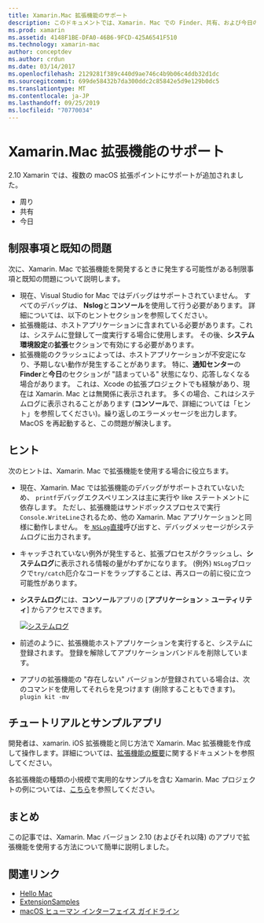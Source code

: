```yaml
---
title: Xamarin.Mac 拡張機能のサポート
description: このドキュメントでは、Xamarin. Mac での Finder、共有、および今日の拡張機能のサポートについて説明します。 制限事項と既知の問題、チュートリアルとサンプルアプリへのリンク、および拡張機能を使用するためのヒントについて説明します。
ms.prod: xamarin
ms.assetid: 4148F1BE-DFA0-46B6-9FCD-425A6541F510
ms.technology: xamarin-mac
author: conceptdev
ms.author: crdun
ms.date: 03/14/2017
ms.openlocfilehash: 2129281f389c440d9ae746c4b9b06c4ddb32d1dc
ms.sourcegitcommit: 699de58432b7da300ddc2c85842e5d9e129b0dc5
ms.translationtype: MT
ms.contentlocale: ja-JP
ms.lasthandoff: 09/25/2019
ms.locfileid: "70770034"
---
```

# <a name="xamarinmac-extension-support"></a>Xamarin.Mac 拡張機能のサポート

2\.10 Xamarin では、複数の macOS 拡張ポイントにサポートが追加されました。

- 周り
- 共有
- 今日

<a name="Limitations-and-Known-Issues" />

## <a name="limitations-and-known-issues"></a>制限事項と既知の問題

次に、Xamarin. Mac で拡張機能を開発するときに発生する可能性がある制限事項と既知の問題について説明します。

- 現在、Visual Studio for Mac ではデバッグはサポートされていません。 すべてのデバッグは、 **Nslog**と**コンソール**を使用して行う必要があります。 詳細については、以下のヒントセクションを参照してください。
- 拡張機能は、ホストアプリケーションに含まれている必要があります。これは、システムに登録して一度実行する場合に使用します。 その後、**システム環境設定**の**拡張**セクションで有効にする必要があります。 
- 拡張機能のクラッシュによっては、ホストアプリケーションが不安定になり、予期しない動作が発生することがあります。 特に、**通知センター**の**Finder**と**今日**のセクションが "詰まっている" 状態になり、応答しなくなる場合があります。 これは、Xcode の拡張プロジェクトでも経験があり、現在は Xamarin. Mac とは無関係に表示されます。 多くの場合、これはシステムログに表示されることがあります (**コンソール**で、詳細については「ヒント」を参照してください)。繰り返しのエラーメッセージを出力します。 MacOS を再起動すると、この問題が解決します。

<a name="Tips" />

## <a name="tips"></a>ヒント

次のヒントは、Xamarin. Mac で拡張機能を使用する場合に役立ちます。

- 現在、Xamarin. Mac では拡張機能のデバッグがサポートされていないため、 `printf`デバッグエクスペリエンスは主に実行や like ステートメントに依存します。 ただし、拡張機能はサンドボックスプロセスで実行`Console.WriteLine`されるため、他の Xamarin. Mac アプリケーションと同様に動作しません。 を[ `NSLog`直接](https://gist.github.com/chamons/e2e409013a449cfbe1f2fbe5547f6554)呼び出すと、デバッグメッセージがシステムログに出力されます。
- キャッチされていない例外が発生すると、拡張プロセスがクラッシュし、**システムログ**に表示される情報の量がわずかになります。 (例外) `NSLog`ブロックで`try/catch`厄介なコードをラップすることは、再スローの前に役に立つ可能性があります。
- **システムログ**には、**コンソール**アプリの [**アプリケーション** > **ユーティリティ**] からアクセスできます。

    [![](extensions-images/extension02.png "システムログ")](extensions-images/extension02.png#lightbox)
- 前述のように、拡張機能ホストアプリケーションを実行すると、システムに登録されます。 登録を解除してアプリケーションバンドルを削除しています。 
- アプリの拡張機能の "存在しない" バージョンが登録されている場合は、次のコマンドを使用してそれらを見つけます (削除することもできます)。`plugin kit -mv`

<a name="Walkthrough-and-Sample-App" />

## <a name="walkthrough-and-sample-app"></a>チュートリアルとサンプルアプリ

開発者は、xamarin. iOS 拡張機能と同じ方法で Xamarin. Mac 拡張機能を作成して操作します。詳細については、[拡張機能の概要](~/ios/platform/extensions.md)に関するドキュメントを参照してください。

各拡張機能の種類の小規模で実用的なサンプルを含む Xamarin. Mac プロジェクトの例については、[こちら](https://docs.microsoft.com/samples/xamarin/mac-samples/extensionsamples)を参照してください。

<a name="Summary" />

## <a name="summary"></a>まとめ

この記事では、Xamarin. Mac バージョン 2.10 (およびそれ以降) のアプリで拡張機能を使用する方法について簡単に説明しました。

## <a name="related-links"></a>関連リンク

- [Hello Mac](~/mac/get-started/hello-mac.md)
- [ExtensionSamples](https://docs.microsoft.com/samples/xamarin/mac-samples/extensionsamples)
- [macOS ヒューマン インターフェイス ガイドライン](https://developer.apple.com/design/human-interface-guidelines/macos/overview/themes/)
